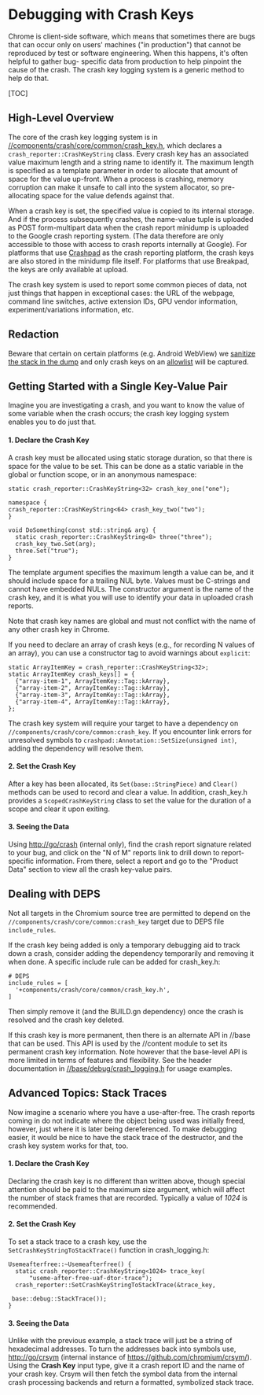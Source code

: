 # Debugging with Crash Keys

Chrome is client-side software, which means that sometimes there are bugs that
can occur only on users' machines ("in production") that cannot be reproduced by
test or software engineering. When this happens, it's often helpful to gather bug-
specific data from production to help pinpoint the cause of the crash. The crash
key logging system is a generic method to help do that.

[TOC]

## High-Level Overview

The core of the crash key logging system is in [//components/crash/core/common/crash_key.h](https://cs.chromium.org/chromium/src/components/crash/core/common/crash_key.h),
which declares a `crash_reporter::CrashKeyString` class. Every crash key has
an associated value maximum length and a string name to identify it. The maximum
length is specified as a template parameter in order to allocate that amount of
space for the value up-front. When a process is crashing, memory corruption can
make it unsafe to call into the system allocator, so pre-allocating space for
the value defends against that.

When a crash key is set, the specified value is copied to its internal storage.
And if the process subsequently crashes, the name-value tuple is uploaded as
POST form-multipart data when the crash report minidump is uploaded to the
Google crash reporting system. (The data therefore are only accessible to those
with access to crash reports internally at Google). For platforms that use
[Crashpad](https://crashpad.chromium.org) as the crash reporting platform, the
crash keys are also stored in the minidump file itself. For platforms that use
Breakpad, the keys are only available at upload.

The crash key system is used to report some common pieces of data, not just
things that happen in exceptional cases: the URL of the webpage, command line
switches, active extension IDs, GPU vendor information, experiment/variations
information, etc.

## Redaction

Beware that certain on certain platforms (e.g. Android WebView) we
[sanitize the stack in the dump](https://cs.chromium.org/chromium/src/third_party/crashpad/crashpad/snapshot/sanitized/memory_snapshot_sanitized.h)
and only crash keys on an
[allowlist](https://cs.chromium.org/chromium/src/android_webview/common/crash_reporter/crash_keys.cc)
will be captured.

## Getting Started with a Single Key-Value Pair

Imagine you are investigating a crash, and you want to know the value of some
variable when the crash occurs; the crash key logging system enables you to do
just that.

#### 1. Declare the Crash Key

A crash key must be allocated using static storage duration, so that there is
space for the value to be set. This can be done as a static variable in the
global or function scope, or in an anonymous namespace:

    static crash_reporter::CrashKeyString<32> crash_key_one("one");

    namespace {
    crash_reporter::CrashKeyString<64> crash_key_two("two");
    }

    void DoSomething(const std::string& arg) {
      static crash_reporter::CrashKeyString<8> three("three");
      crash_key_two.Set(arg);
      three.Set("true");
    }

The template argument specifies the maximum length a value can be, and it
should include space for a trailing NUL byte. Values must be C-strings and
cannot have embedded NULs. The constructor argument is the name of the
crash key, and it is what you will use to identify your data in uploaded
crash reports.

Note that crash key names are global and must not conflict with the
name of any other crash key in Chrome.

If you need to declare an array of crash keys (e.g., for recording N values
of an array), you can use a constructor tag to avoid warnings about `explicit`:

    static ArrayItemKey = crash_reporter::CrashKeyString<32>;
    static ArrayItemKey crash_keys[] = {
      {"array-item-1", ArrayItemKey::Tag::kArray},
      {"array-item-2", ArrayItemKey::Tag::kArray},
      {"array-item-3", ArrayItemKey::Tag::kArray},
      {"array-item-4", ArrayItemKey::Tag::kArray},
    };

The crash key system will require your target to have a dependency on
`//components/crash/core/common:crash_key`. If you encounter link errors for
unresolved symbols to `crashpad::Annotation::SetSize(unsigned int)`, adding
the dependency will resolve them.

#### 2. Set the Crash Key

After a key has been allocated, its `Set(base::StringPiece)` and
`Clear()` methods can be used to record and clear a value. In addition,
crash_key.h provides a `ScopedCrashKeyString` class to set the value for the
duration of a scope and clear it upon exiting.

#### 3. Seeing the Data

Using <http://go/crash> (internal only), find the crash report signature related
to your bug, and click on the "N of M" reports link to drill down to
report-specific information. From there, select a report and go to the
"Product Data" section to view all the crash key-value pairs.

## Dealing with DEPS

Not all targets in the Chromium source tree are permitted to depend on the
`//components/crash/core/common:crash_key` target due to DEPS file
`include_rules`.

If the crash key being added is only a temporary debugging aid to track down a
crash, consider adding the dependency temporarily and removing it when done.
A specific include rule can be added for crash_key.h:

    # DEPS
    include_rules = [
      '+components/crash/core/common/crash_key.h',
    ]

Then simply remove it (and the BUILD.gn dependency) once the crash is resolved
and the crash key deleted.

If this crash key is more permanent, then there is an alternate API in //base
that can be used. This API is used by the //content module to set its permanent
crash key information. Note however that the base-level API is more limited in
terms of features and flexibility. See the header documentation in
[//base/debug/crash_logging.h](https://cs.chromium.org/chromium/src/base/debug/crash_logging.h)
for usage examples.

## Advanced Topics: Stack Traces

Now imagine a scenario where you have a use-after-free. The crash reports coming
in do not indicate where the object being used was initially freed, however,
just where it is later being dereferenced. To make debugging easier, it would be
nice to have the stack trace of the destructor, and the crash key system works
for that, too.

#### 1. Declare the Crash Key

Declaring the crash key is no different than written above, though special
attention should be paid to the maximum size argument, which will affect the
number of stack frames that are recorded. Typically a value of _1024_ is
recommended.

#### 2. Set the Crash Key

To set a stack trace to a crash key, use the `SetCrashKeyStringToStackTrace()`
function in crash_logging.h:

    Usemeafterfree::~Usemeafterfree() {
      static crash_reporter::CrashKeyString<1024> trace_key(
          "useme-after-free-uaf-dtor-trace");
      crash_reporter::SetCrashKeyStringToStackTrace(&trace_key,
                                                    base::debug::StackTrace());
    }

#### 3. Seeing the Data

Unlike with the previous example, a stack trace will just be a string of
hexadecimal addresses. To turn the addresses back into symbols use,
<http://go/crsym> (internal instance of <https://github.com/chromium/crsym/>).
Using the **Crash Key** input type, give it a crash report ID and the name of
your crash key. Crsym will then fetch the symbol data from the internal crash
processing backends and return a formatted, symbolized stack trace.
